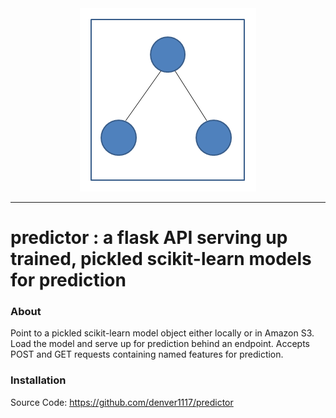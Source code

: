 <div align="center">
  <img src="https://github.com/denver1117/classificator/blob/master/doc/logo/main_logo.png"><br>
</div>

-----------------

# predictor : a flask API serving up trained, pickled scikit-learn models for prediction

### About
Point to a pickled scikit-learn model object either locally or in Amazon S3. Load the model and serve up for prediction behind an endpoint. Accepts POST and GET requests
containing named features for prediction.

### Installation

Source Code: https://github.com/denver1117/predictor <br>

